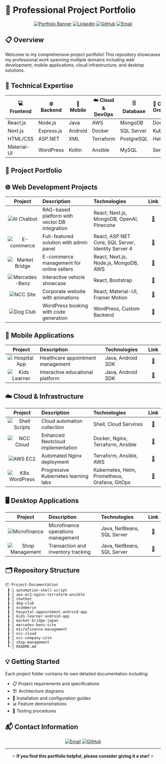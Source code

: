# 🚀 Professional Project Portfolio

<div align="center">
  
  [![Portfolio Banner](https://img.shields.io/badge/Portfolio-System%20Engineer-black?style=flat-square)](https://tanvir-hasan-tanshen.com/)
  [![LinkedIn](https://img.shields.io/badge/LinkedIn-Connect-blue?style=flat-square&logo=linkedin)](https://www.linkedin.com/in/tanvirhasantanshen/)
  [![GitHub](https://img.shields.io/badge/GitHub-Follow-black?style=flat-square&logo=github)](https://github.com/tanvirhasan2019)
  [![Email](https://img.shields.io/badge/Email-Contact-red?style=flat-square&logo=gmail)](mailto:tanvir.tokyojp@gmail.com)
  
</div>

## 📋 Overview

Welcome to my comprehensive project portfolio! This repository showcases my professional work spanning multiple domains including web development, mobile applications, cloud infrastructure, and desktop solutions.

## 🧰 Technical Expertise

<div align="center">
  
| 💻 Frontend | ⚙️ Backend | 📱 Mobile | ☁️ Cloud & DevOps | 🗄️ Database | 🐳 Container & Orchestration |
|------------|-----------|----------|----------------|-----------|--------------------------|
| React.js   | Node.js   | Java     | AWS            | MongoDB   | Docker                   |
| Next.js    | Express.js| Android  | Docker         | SQL Server| Kubernetes               |
| HTML/CSS   | ASP.NET   | XML      | Terraform      | PostgreSQL| Helm                     |
| Material-UI| WordPress | Kotlin   | Ansible        | MySQL     | Service Mesh             |
  
</div>

## 📂 Project Portfolio

## 🌐 Web Development Projects



| Project | Description | Technologies | Link |
|:-------:|:------------|:-------------|:----:|
| <img src="https://img.shields.io/badge/-AI%20Chatbot-orange?style=flat-square" alt="AI Chatbot"> | RAG-based platform with vector DB integration | React, Next.js, MongoDB, OpenAI, Pinecone | [📁](https://github.com/tanvirhasan2019/Project-Documentation/tree/main/chatbot) |
| <img src="https://img.shields.io/badge/-E--commerce-blue?style=flat-square" alt="E-commerce"> | Full-featured solution with admin panel | React, ASP.NET Core, SQL Server, Identity Server 4 | [📁](https://github.com/tanvirhasan2019/Project-Documentation/tree/main/ecommerce) |
| <img src="https://img.shields.io/badge/-Market%20Bridge-green?style=flat-square" alt="Market Bridge"> | E-commerce management for online sellers | React, Next.js, Node.js, MongoDB, AWS | [📁](https://github.com/tanvirhasan2019/Project-Documentation/tree/main/market-bridge-japan) |
| <img src="https://img.shields.io/badge/-Mercedes--Benz-silver?style=flat-square" alt="Mercedes-Benz"> | Interactive vehicle showcase | React, Bootstrap | [📁](https://github.com/tanvirhasan2019/Project-Documentation/tree/main/mercedes-benz-site) |
| <img src="https://img.shields.io/badge/-NCC%20Site-purple?style=flat-square" alt="NCC Site"> | Corporate website with animations | React, Material-UI, Framer Motion | [📁](https://github.com/tanvirhasan2019/Project-Documentation/tree/main/ncc-company-site) |
| <img src="https://img.shields.io/badge/-Dog%20Club-brown?style=flat-square" alt="Dog Club"> | WordPress booking with code generation | WordPress, Custom Backend | [📁](https://github.com/tanvirhasan2019/Project-Documentation/tree/main/dog-club) |

## 📱 Mobile Applications



| Project | Description | Technologies | Link |
|:-------:|:------------|:-------------|:----:|
| <img src="https://img.shields.io/badge/-Hospital%20App-red?style=flat-square" alt="Hospital App"> | Healthcare appointment management | Java, Android SDK | [📁](https://github.com/tanvirhasan2019/Project-Documentation/tree/main/hospital-appointment-android-app) |
| <img src="https://img.shields.io/badge/-Kids%20Learner-yellow?style=flat-square" alt="Kids Learner"> | Interactive educational platform | Java, Android SDK | [📁](https://github.com/tanvirhasan2019/Project-Documentation/tree/main/kids-learner-android-app) |

## ☁️ Cloud & Infrastructure



| Project | Description | Technologies | Link |
|:-------:|:------------|:-------------|:----:|
| <img src="https://img.shields.io/badge/-Shell%20Scripts-grey?style=flat-square" alt="Shell Scripts"> | Cloud automation collection | Shell, Cloud Services | [📁](https://github.com/tanvirhasan2019/Project-Documentation/tree/main/automation-shell-script) |
| <img src="https://img.shields.io/badge/-NCC%20Cloud-teal?style=flat-square" alt="NCC Cloud"> | Enhanced Nextcloud implementation | Docker, Nginx, Terraform, Ansible | [📁](https://github.com/tanvirhasan2019/Project-Documentation/tree/main/ncc-cloud) |
| <img src="https://img.shields.io/badge/-AWS%20EC2%20Nginx-navy?style=flat-square" alt="AWS EC2"> | Automated Nginx deployment | Terraform, Ansible, AWS | [📁](https://github.com/tanvirhasan2019/cloud-automation/tree/main/aws-ec2-nginx-terraform-ansible) |
| <img src="https://img.shields.io/badge/-K8s%20WordPress-cyan?style=flat-square" alt="K8s WordPress"> | Progressive Kubernetes learning labs | Kubernetes, Helm, Prometheus, Grafana, GitOps | [📁](https://github.com/tanvirhasan2019/cloud-automation/tree/main/kubernetes/wordpress-mysql) |

## 🖥️ Desktop Applications



| Project | Description | Technologies | Link |
|:-------:|:------------|:-------------|:----:|
| <img src="https://img.shields.io/badge/-Microfinance-green?style=flat-square" alt="Microfinance"> | Microfinance operations management | Java, NetBeans, SQL Server | [📁](https://github.com/tanvirhasan2019/Project-Documentation/tree/main/microfinance-management) |
| <img src="https://img.shields.io/badge/-Shop%20Management-blue?style=flat-square" alt="Shop Management"> | Transaction and inventory tracking | Java, NetBeans, SQL Server | [📁](https://github.com/tanvirhasan2019/Project-Documentation/tree/main/shop-management) |

## 🗂️ Repository Structure

```
📦 Project-Documentation
 ┣ 📂 automation-shell-script
 ┣ 📂 aws-ec2-nginx-terraform-ansible
 ┣ 📂 chatbot
 ┣ 📂 dog-club
 ┣ 📂 ecommerce
 ┣ 📂 hospital-appointment-android-app
 ┣ 📂 kids-learner-android-app
 ┣ 📂 market-bridge-japan
 ┣ 📂 mercedes-benz-site
 ┣ 📂 microfinance-management
 ┣ 📂 ncc-cloud
 ┣ 📂 ncc-company-site
 ┣ 📂 shop-management
 ┗ 📄 README.md
```

## 💡 Getting Started

Each project folder contains its own detailed documentation including:
- 📋 Project requirements and specifications
- 🏗️ Architecture diagrams
- 🔧 Installation and configuration guides
- 📊 Feature demonstrations
- 🧪 Testing procedures

## 📬 Contact Information

<div align="center">
  
[![Email](https://img.shields.io/badge/Email-tanvir.tokyojp%40gmail.com-red?style=for-the-badge&logo=gmail)](mailto:tanvir.tokyojp@gmail.com)
[![GitHub](https://img.shields.io/badge/GitHub-tanvirhasan2019-black?style=for-the-badge&logo=github)](https://github.com/tanvirhasan2019)
  
</div>

---

<div align="center">
  
⭐ **If you find this portfolio helpful, please consider giving it a star!** ⭐

</div>
